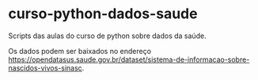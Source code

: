 # curso-python-dados-saude
Scripts das aulas do curso de python sobre dados da saúde. 

Os dados podem ser baixados no endereço https://opendatasus.saude.gov.br/dataset/sistema-de-informacao-sobre-nascidos-vivos-sinasc.
